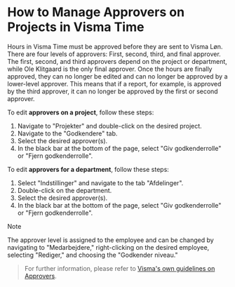 # How to Manage Approvers on Projects in Visma Time

Hours in Visma Time must be approved before they are sent to Visma Løn. There are four levels of approvers: First, second, third, and final approver. The first, second, and third approvers depend on the project or department, while Ole Klitgaard is the only final approver. Once the hours are finally approved, they can no longer be edited and can no longer be approved by a lower-level approver. This means that if a report, for example, is approved by the third approver, it can no longer be approved by the first or second approver.

To edit **approvers on a project**, follow these steps:

1. Navigate to "Projekter" and double-click on the desired project.
2. Navigate to the "Godkendere" tab.
3. Select the desired approver(s).
4. In the black bar at the bottom of the page, select "Giv godkenderrolle" or "Fjern godkenderrolle".

To edit **approvers for a department**, follow these steps:

1. Select "Indstillinger" and navigate to the tab "Afdelinger".
2. Double-click on the department.
3. Select the desired approver(s).
4. In the black bar at the bottom of the page, select "Giv godkenderrolle" or "Fjern godkenderrolle".

> [!NOTE]
> The approver level is assigned to the employee and can be changed by navigating to "Medarbejdere," right-clicking on the desired employee, selecting "Rediger," and choosing the "Godkender niveau."

> For further information, please refer to [Visma's own guidelines on Approvers](https://community.visma.com/t5/Vejledninger-i-Visma-Time/Sadan-opretter-og-vedligeholder-du-godkendere-i-Visma-Time/ta-p/303691?attachment-id=16432).
